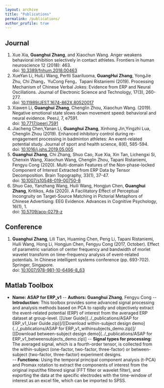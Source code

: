 ```yaml
---
layout: archive
title: "Publications"
permalink: /publications/
author_profile: true
---
```


Journal
------
1. Xue Xia, **Guanghui Zhang**, and Xiaochun Wang. Anger weakens behavioral inhibition selectively in contact athletes. Frontiers in human neuroscience 12 (2018): 463.<br>doi: [10.3389/fnhum.2018.00463](https://doi.org/10.3389/fnhum.2018.00463)
2. XueYan Li, HuiLi Wang, Pertti Saariluoma, **GuangHui Zhang**, YongJie Zhu, Chi Zhang，YuCong Feng，Tapani Ristaniemi (2019). Processing Mechanism of Chinese Verbal Jokes: Evidence from ERP and Neural Oscillations. Journal of Electronic Science and Technology, 17(3), 260-277. <br>doi: [10.11989/JEST.1674-862X.80520017](https://doi.org/10.11989/JEST.1674-862X.80520017)
3. Xiawen Li, **Guanghui Zhang**, Chenglin Zhou, Xiaochun Wang. (2019). Negative emotional state slows down movement speed: behavioral and neural evidence. PeerJ, 7, e7591.<br>doi: [10.7717/peerj.7591](https://doi.org/10.7717/peerj.7591)
4. Jiacheng Chen,Yanan Li, **Guanghui Zhang**, Xinhong Jin,Yingzhi Lua, Chenglin Zhou (2019). Enhanced inhibitory control during re-engagement processing in badminton athletes: An event-related potential study. Journal of sport and health science, 8(6), 585-594.<br>doi: [10.1016/j.jshs.2019.05.005](https://doi.org/10.1016/j.jshs.2019.05.005)
5. **Guanghui Zhang**, Chi Zhang, Shuo Cao, Xue Xia, Xin Tan, Lichengxi Si, Chenxin Wang, Xiaochun Wang, Chenglin Zhou, Tapani Ristaniemi, Fengyu Cong (2020). Multi-domain Features of the Non-phase-locked Component of Interest Extracted from ERP Data by Tensor Decomposition. Brain Topography, 33(1), 37-47. <br>doi: [10.1007/s10548-019-00750-8](https://doi.org/10.1007/s10548-019-00750-8)
6.  Shuo Cao, Yanzhang Wang, Huili Wang, Hongjun Chen, **Guanghui Zhang**, Kritikos, Ada (2020). A Facilitatory Effect of Perceptual Incongruity on Target-Source Matching in Pictorial Metaphors of Chinese Advertising: EEG Evidence. Advances in Cognitive Psychology, 16(1), 1.<br>doi: [10.5709/acp-0279-z](https://doi.org/10.5709/acp-0279-z)

Conference
------
1. **Guanghui Zhang**, Lili Tian, Huaming Chen, Peng Li, Tapani Ristaniemi, Huili Wang, Hong Li, Hongjun Chen, Fengyu Cong (2017, October). Effect of parametric variation of center frequency and bandwidth of morlet wavelet transform on time-frequency analysis of event-related potentials. In Chinese intelligent systems conference (pp. 693-702). Springer, Singapore. <br>doi: [10.1007/978-981-10-6496-8_63](https://doi.org/10.1007/978-981-10-6496-8_63)

Matlab Toolbox
------
- **Name:** **ASAP for ERP_v1**
-- **Authors:** **Guanghui Zhang**, Fengyu Cong 
-- **Introduction:** This toolbox provides some advanced signal processing and analysis methods based on PCA to rapidly and objectively extract the event-related potential (ERP) of interest from the averaged ERP dataset at group-level. [[User Guide](../_publications/ASAP for ERP_v1_User Guide.zip)]/[[Download within-subject design demo](../_publications/ASAP for ERP_v1_withinsubjects_demo.zip)]/ [[Download between-subject design demo](../_publications/ASAP for ERP_v1_betweensubjects_demo.zip)]
-- **Signal types for processing:** The averaged signal, which is a fourth-order tensor, is collected from the within-subject (one-factor, two-factor, three-factor) or between-subject (two-factor, three-factor) experiment designs.  
-- **Functions:** Using the temporal principal component analysis (t-PCA) and Promax rotation to extract the components of interest from the original input/the filtered signal (FFT filter or wavelet filter), and exporting the data at the specific electrodes with the time-window of interest as an excel file, which can be imported to SPSS.

